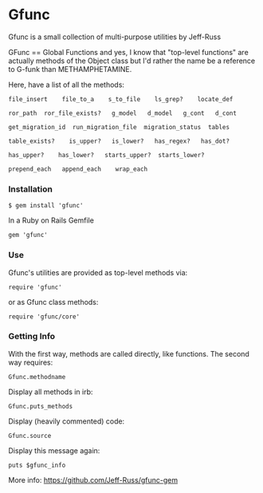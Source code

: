 # Gfunc

Gfunc is a small collection of multi-purpose utilities by Jeff-Russ

GFunc == Global Functions and yes, I know that "top-level functions"
are actually methods of the Object class but I'd rather the name be 
a reference to G-funk than METHAMPHETAMINE.

Here, have a list of all the methods:

	file_insert    file_to_a    s_to_file    ls_grep?    locate_def
	
	ror_path  ror_file_exists?   g_model   d_model   g_cont   d_cont

	get_migration_id  run_migration_file  migration_status  tables

	table_exists?    is_upper?   is_lower?   has_regex?   has_dot?

	has_upper?    has_lower?   starts_upper?  starts_lower?

	prepend_each   append_each    wrap_each


### Installation

	$ gem install 'gfunc'

In a Ruby on Rails Gemfile

	gem 'gfunc'

### Use

Gfunc's utilities are provided as top-level methods via:

	require 'gfunc'

or as Gfunc class methods:

	require 'gfunc/core'

### Getting Info

With the first way, methods are called directly, like functions. 
The second way requires: 

	Gfunc.methodname

Display all methods in irb:

	Gfunc.puts_methods

Display (heavily commented) code:

	Gfunc.source

Display this message again:

	puts $gfunc_info

More info: https://github.com/Jeff-Russ/gfunc-gem

